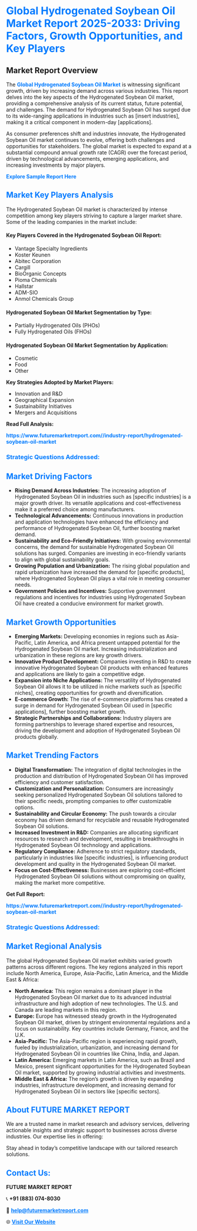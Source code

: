 <h1 style="color: #007BFF;">Global Hydrogenated Soybean Oil Market Report 2025-2033: Driving Factors, Growth Opportunities, and Key Players</h1>

<section id="overview">
<h2>Market Report Overview</h2>
<p>The <a href="https://www.futuremarketreport.com//industry-report/hydrogenated-soybean-oil-market" style="color: #007BFF; text-decoration: none;"><strong>Global Hydrogenated Soybean Oil Market</strong></a> is witnessing significant growth, driven by increasing demand across various industries. This report delves into the key aspects of the Hydrogenated Soybean Oil market, providing a comprehensive analysis of its current status, future potential, and challenges. The demand for Hydrogenated Soybean Oil has surged due to its wide-ranging applications in industries such as [insert industries], making it a critical component in modern-day [applications].</p>
<p>As consumer preferences shift and industries innovate, the Hydrogenated Soybean Oil market continues to evolve, offering both challenges and opportunities for stakeholders. The global market is expected to expand at a substantial compound annual growth rate (CAGR) over the forecast period, driven by technological advancements, emerging applications, and increasing investments by major players.</p>
</section>

<section id="overview">
<p><a href="https://www.futuremarketreport.com//request-sample/reportId=53474" style="color: #007BFF; text-decoration: none;"><strong>Explore Sample Report Here</strong></a></p>
</section>

<section id="key-players">
<h2 style="color: #007BFF;">Market Key Players Analysis</h2>
<p>The Hydrogenated Soybean Oil market is characterized by intense competition among key players striving to capture a larger market share. Some of the leading companies in the market include:</p>
<h4>Key Players Covered in the Hydrogenated Soybean Oil Report:</h4>
<ul><li>Vantage Specialty Ingredients</li><li>Koster Keunen</li><li>Abitec Corporation</li><li>Cargill</li><li>BioOrganic Concepts</li><li>Pioma Chemicals</li><li>Hallstar</li><li>ADM-SIO</li><li>Anmol Chemicals Group</li></ul>
<h4>Hydrogenated Soybean Oil Market Segmentation by Type:</h4>
<ul><li>Partially Hydrogenated Oils (PHOs)</li><li>Fully Hydrogenated Oils (FHOs)</li></ul>

<h4>Hydrogenated Soybean Oil Market Segmentation by Application:</h4>
<ul><li>Cosmetic</li><li>Food</li><li>Other</li></ul>
<p><strong>Key Strategies Adopted by Market Players:</strong></p>
<ul>
<li>Innovation and R&D</li>
<li>Geographical Expansion</li>
<li>Sustainability Initiatives</li>
<li>Mergers and Acquisitions</li>
</ul>
</section>

<section>
<p><strong>Read Full Analysis: </strong></p><a href="https://www.futuremarketreport.com//industry-report/hydrogenated-soybean-oil-market" style="color: #007BFF; text-decoration: none;"><strong>https://www.futuremarketreport.com//industry-report/hydrogenated-soybean-oil-market</strong></a>
<h3 style="color: #007BFF;">Strategic Questions Addressed:</h3>
</section>

<section id="driving-factors">
<h2 style="color: #007BFF;">Market Driving Factors</h2>
<ul>
<li><strong>Rising Demand Across Industries:</strong> The increasing adoption of Hydrogenated Soybean Oil in industries such as [specific industries] is a major growth driver. Its versatile applications and cost-effectiveness make it a preferred choice among manufacturers.</li>
<li><strong>Technological Advancements:</strong> Continuous innovations in production and application technologies have enhanced the efficiency and performance of Hydrogenated Soybean Oil, further boosting market demand.</li>
<li><strong>Sustainability and Eco-Friendly Initiatives:</strong> With growing environmental concerns, the demand for sustainable Hydrogenated Soybean Oil solutions has surged. Companies are investing in eco-friendly variants to align with global sustainability goals.</li>
<li><strong>Growing Population and Urbanization:</strong> The rising global population and rapid urbanization have increased the demand for [specific products], where Hydrogenated Soybean Oil plays a vital role in meeting consumer needs.</li>
<li><strong>Government Policies and Incentives:</strong> Supportive government regulations and incentives for industries using Hydrogenated Soybean Oil have created a conducive environment for market growth.</li>
</ul>
</section>

<section id="growth-opportunities">
<h2 style="color: #007BFF;">Market Growth Opportunities</h2>
<ul>
<li><strong>Emerging Markets:</strong> Developing economies in regions such as Asia-Pacific, Latin America, and Africa present untapped potential for the Hydrogenated Soybean Oil market. Increasing industrialization and urbanization in these regions are key growth drivers.</li>
<li><strong>Innovative Product Development:</strong> Companies investing in R&D to create innovative Hydrogenated Soybean Oil products with enhanced features and applications are likely to gain a competitive edge.</li>
<li><strong>Expansion into Niche Applications:</strong> The versatility of Hydrogenated Soybean Oil allows it to be utilized in niche markets such as [specific niches], creating opportunities for growth and diversification.</li>
<li><strong>E-commerce Growth:</strong> The rise of e-commerce platforms has created a surge in demand for Hydrogenated Soybean Oil used in [specific applications], further boosting market growth.</li>
<li><strong>Strategic Partnerships and Collaborations:</strong> Industry players are forming partnerships to leverage shared expertise and resources, driving the development and adoption of Hydrogenated Soybean Oil products globally.</li>
</ul>
</section>

<section id="trending-factors">
<h2 style="color: #007BFF;">Market Trending Factors</h2>
<ul>
<li><strong>Digital Transformation:</strong> The integration of digital technologies in the production and distribution of Hydrogenated Soybean Oil has improved efficiency and customer satisfaction.</li>
<li><strong>Customization and Personalization:</strong> Consumers are increasingly seeking personalized Hydrogenated Soybean Oil solutions tailored to their specific needs, prompting companies to offer customizable options.</li>
<li><strong>Sustainability and Circular Economy:</strong> The push towards a circular economy has driven demand for recyclable and reusable Hydrogenated Soybean Oil solutions.</li>
<li><strong>Increased Investment in R&D:</strong> Companies are allocating significant resources to research and development, resulting in breakthroughs in Hydrogenated Soybean Oil technology and applications.</li>
<li><strong>Regulatory Compliance:</strong> Adherence to strict regulatory standards, particularly in industries like [specific industries], is influencing product development and quality in the Hydrogenated Soybean Oil market.</li>
<li><strong>Focus on Cost-Effectiveness:</strong> Businesses are exploring cost-efficient Hydrogenated Soybean Oil solutions without compromising on quality, making the market more competitive.</li>
</ul>
</section>

<section>
<p><strong>Get Full Report: </strong></p><a href="https://www.futuremarketreport.com//industry-report/hydrogenated-soybean-oil-market" style="color: #007BFF; text-decoration: none;"><strong>https://www.futuremarketreport.com//industry-report/hydrogenated-soybean-oil-market</strong></a>
<h3 style="color: #007BFF;">Strategic Questions Addressed:</h3>
</section>


<section id="regional-analysis">
<h2 style="color: #007BFF;">Market Regional Analysis</h2>
<p>The global Hydrogenated Soybean Oil market exhibits varied growth patterns across different regions. The key regions analyzed in this report include North America, Europe, Asia-Pacific, Latin America, and the Middle East & Africa:</p>
<ul>
<li><strong>North America:</strong> This region remains a dominant player in the Hydrogenated Soybean Oil market due to its advanced industrial infrastructure and high adoption of new technologies. The U.S. and Canada are leading markets in this region.</li>
<li><strong>Europe:</strong> Europe has witnessed steady growth in the Hydrogenated Soybean Oil market, driven by stringent environmental regulations and a focus on sustainability. Key countries include Germany, France, and the U.K.</li>
<li><strong>Asia-Pacific:</strong> The Asia-Pacific region is experiencing rapid growth, fueled by industrialization, urbanization, and increasing demand for Hydrogenated Soybean Oil in countries like China, India, and Japan.</li>
<li><strong>Latin America:</strong> Emerging markets in Latin America, such as Brazil and Mexico, present significant opportunities for the Hydrogenated Soybean Oil market, supported by growing industrial activities and investments.</li>
<li><strong>Middle East & Africa:</strong> The region’s growth is driven by expanding industries, infrastructure development, and increasing demand for Hydrogenated Soybean Oil in sectors like [specific sectors].</li>
</ul>
</section>

<footer>
<h2 style="color: #007BFF;">About FUTURE MARKET REPORT</h2>
<p>We are a trusted name in market research and advisory services, delivering actionable insights and strategic support to businesses across diverse industries. Our expertise lies in offering:</p>

<p>Stay ahead in today’s competitive landscape with our tailored research solutions.</p>

<h2 style="color: #007BFF;">Contact Us:</h2>
<p><strong>FUTURE MARKET REPORT</strong></p>
<p>📞 <strong>+91 (883) 074-8030</strong></p>
<p>📧 <strong><a href="mailto:help@futuremarketreport.com" style="color: #007BFF;">help@futuremarketreport.com</a></strong></p>
<p>🌐 <strong><a href="https://www.futuremarketreport.com/" style="color: #007BFF;">Visit Our Website</a></strong></p>
</footer>